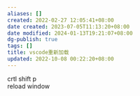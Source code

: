 ```yaml
---
aliases: []
created: 2022-02-27 12:05:41+08:00
date created: 2023-07-05T11:13:20+08:00
date modified: 2024-01-13T19:21:07+08:00
dg-publish: true
tags: []
title: vscode重新加载
updated: 2022-10-08 00:22:20+08:00
---
```


crtl shift p  
reload window